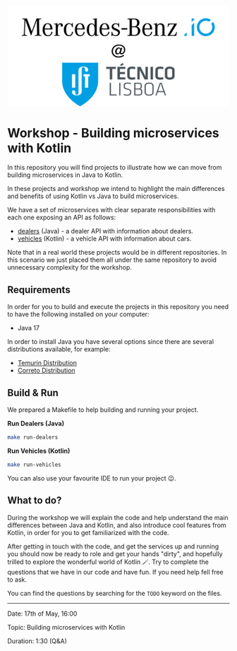 ![MBio @ IST](docs/images/mbio_at_ist.png)

# Workshop - Building microservices with Kotlin

In this repository you will find projects to illustrate how we can move from building microservices in Java to Kotlin.

In these projects and workshop we intend to highlight the main differences and benefits of using Kotlin vs Java to build
microservices.

We have a set of microservices with clear separate responsibilities with each one exposing an API as follows:

- [dealers](./dealers) (Java) - a dealer API with information about dealers.
- [vehicles](./vehicles) (Kotlin) - a vehicle API with information about cars.

Note that in a real world these projects would be in different repositories. In this scenario we just placed them all
under the same repository to avoid unnecessary complexity for the workshop.

## Requirements

In order for you to build and execute the projects in this repository you need to have the following installed on your
computer:

- Java 17

In order to install Java you have several options since there are several distributions available, for example:

- [Temurin Distribution](https://adoptium.net/)
- [Correto Distribution](https://docs.aws.amazon.com/corretto/latest/corretto-17-ug/downloads-list.html)

## Build & Run

We prepared a Makefile to help building and running your project.

**Run Dealers (Java)**

```bash
make run-dealers
```

**Run Vehicles (Kotlin)**

```bash
make run-vehicles
```

You can also use your favourite IDE to run your project 😉.

## What to do?

During the workshop we will explain the code and help understand the main differences between Java and Kotlin, and also
introduce cool features from Kotlin, in order for you to get familiarized with the code.

After getting in touch with the code, and get the services up and running you should now be ready to role and get your
hands "dirty", and hopefully trilled to explore the wonderful world of Kotlin 🪄. Try to complete the questions that we
have in our code and have fun. If you need help fell free to ask.

You can find the questions by searching for the `TODO` keyword on the files.

---

Date: 17th of May, 16:00

Topic: Building microservices with Kotlin

Duration: 1:30 (Q&A)